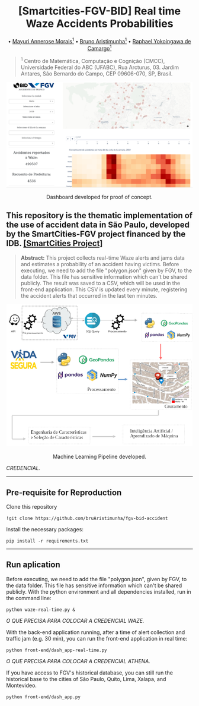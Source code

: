 <h1 align="center">
  <br> [Smartcities-FGV-BID] Real time Waze Accidents Probabilities
  <br>
</h1>
<p align="center">
   • <a href="">Mayuri Annerose Morais<sup>1</sup></a> 
   • <a href="https://www.linkedin.com/in/bruaristimunha/">Bruno Aristimunha<sup>1</sup></a> 
   • <a href="https://rycamargo.wixsite.com/home">Raphael Yokoingawa de  Camargo<sup>1</sup></a> 
</p>

> <sup>1</sup> Centro de Matemática, Computação e Cognição (CMCC), Universidade Federal do ABC (UFABC), Rua Arcturus, 03. Jardim Antares, São Bernardo do Campo, CEP 09606-070, SP, Brasil.

<p align="center">
<img src="https://raw.githubusercontent.com/bruAristimunha/fgv-bid-accident/master/figures/dash_01.png"> 
</p>

<p align="center">
 Dashboard developed for proof of concept.
</p>



## This repository is the thematic implementation of the use of accident data in São Paulo, developed by the SmartCities-FGV project financed by the IDB. [[SmartCities Project]](https://smartcities-bigdata.fgv.br)


> **Abstract:** This project collects real-time Waze alerts and jams data and estimates a probability of an accident having victims. Before executing, we need to add the file "polygon.json" given by FGV, to the data folder. This file has sensitive information which can't be shared publicly. The result was saved to a CSV, which will be used in the front-end application. This CSV is updated every minute, registering the accident alerts that occurred in the last ten minutes.

<p align="center">
<img src="https://raw.githubusercontent.com/bruAristimunha/fgv-bid-accident/master/figures/diagrama_relatorio.png"><br></br>Machine Learning Pipeline developed.</p>



*CREDENCIAL.*


--------------------

## Pre-requisite for Reproduction

Clone this repository

```shell
!git clone https://github.com/bruAristimunha/fgv-bid-accident
```

Install the necessary packages:

```shell
pip install -r requirements.txt
```

----

## Run aplication

Before executing, we need to add the file "polygon.json", given by FGV, to the data folder. This file has sensitive information which can't be shared publicly. With the python environment and all dependencies installed, run in the command line:

```
python waze-real-time.py &
```

*O QUE PRECISA PARA COLOCAR A CREDENCIAL WAZE.*

With the back-end application running, after a time of alert collection and traffic jam (e.g. 30 min), you can run the front-end application in real time:

```
python front-end/dash_app-real-time.py  
```

*O QUE PRECISA PARA COLOCAR A CREDENCIAL ATHENA.*


If you have access to FGV's historical database, you can still run the historical base to the cities of São Paulo, Quito, Lima, Xalapa, and Montevideo. 

```
python front-end/dash_app.py 
```



